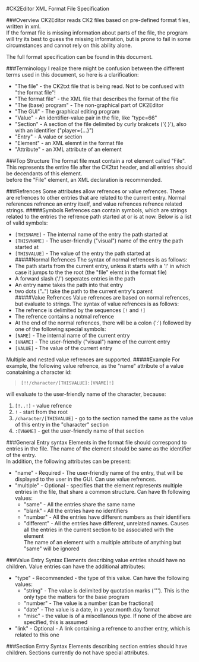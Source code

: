 #CK2Editor XML Format File Specification
  
  
###Overview
CK2Editor reads CK2 files based on pre-defined format files, written in xml.  
If the format file is missing information about parts of the file, the program will try its best to guess the missing information, but is prone to fail in some circumstances and cannot rely on this ability alone.  

The full format specification can be found in this document.

###Terminology
I realize there might be confusion between the different terms used in this document, so here is a clarification:  
+ "The file" - the CK2txt file that is being read. Not to be confused with "the format file"!  
+ "The format file" - the XML file that describes the format of the file  
+ "The (base) program" - The non-graphical part of CK2Editor  
+ "The GUI" - The graphical editing program  
+ "Value" - An identifier-value pair in the file, like "type=66"
+ "Section" - A section of the file delimited by curly brakcets ('{ }'), also with an identifier ("player={...}")
+ "Entry" - A value or section
+ "Element" - an XML elemnt in the format file
+ "Attribute" - an XML attribute of an element

###Top Structure
The format file must contain a rot element called "File". This represents the entire file after the CK2txt header, and all entries should be decendants of this element.  
before the "File" element, an XML declaration is recommended.  

###Refrences
Some attributes allow refrences or value refrences. These are refrences to other entries that are related to the current entry. Normal references refrence an entry itself, and value refrences refrence related strings.
#####Symbols
Refrences can contain symbols, which are strings related to the entries the refrence path started at or is at now. Below is a list of valid symbols:  
+ `[THISNAME]` - The internal name of the entry the path started at  
+ `[THISVNAME]` - The user-friendly ("visual") name of the entry the path started at  
+ `[THISVALUE]` - The value of the entry the path started at  
#####Normal Refrences
The syntax of normal refrences is as follows:  
+ The path starts from the current entry, unless it starts with a '!' in which case it jumps to the the root (the "file" elemt in the format file)
+ A forward slash ('/') seperates entries in the path
+ An entry name takes the path into that entry
+ two dots ("..") take the path to the current entry's parent  
#####Value Refrences
Value refrences are based on normal refrences, but evaluate to strings. The syntax of value refrences is as follows:  
+ The refrence is delimited by the sequences `[!` and `!]`  
+ The refrence contains a notmal refrence  
+ At the end of the normal refrences, there will be a colon (':') followed by one of the following special symbols:  
+ `[NAME]` - The internal name of the current entry  
+ `[VNAME]` - The user-friendly ("visual") name of the current entry  
+ `[VALUE]` - The value of the current entry  
  
Multiple and nested value refrences are supported.
#####Example
For example, the following value refrence, as the "name" attribute of a value conataining a character id:
>`[!!/character/[THISVALUE]:[VNAME]!]`  

will evaluate to the user-friendly name of the character, because:  
1. `[!..!]` - value refrence  
2. `!` - start from the root  
3. `/character/[THISVALUE]` - go to the section named the same as the value of this entry in the "character" section  
4. `:[VNAME]` - get the user-friendly name of that section

###General Entry syntax
Elements in the format file should correspond to entries in the file. The name of the element should be same as the identifier of the entry.  
In addition, the following attributes can be present:
+ "name" - Required - The user-friendly name of the entry, that will be displayed to the user in the GUI. Can use value refrences.
+ "multiple" - Optional - specifies that the element represents multiple entries in the file, that share a common structure. Can have th following values:  
  * "same" - All the entries share the same name  
  * "blank" - All the entries have no identifiers  
  * "number" - All the entries have different numbers as their identifiers  
  * "different" - All the entries have different, unrelated names. Causes all the entries in the current section to be associated with the element  
  The name of an element with a multiple attribute of anything but "same" will be ignored  

###Value Entry Syntax
Elements describing value entries should have no children.
Value entries can have the additional attributes:  
+ "type" - Recommended - the type of this value. Can have the following values:  
  * "string" - The value is delimited by quotation marks ('"'). This is the only type the matters for the base program  
  * "number" - The value is a number (can be fractional)  
  * "date" - The value is a date, in a year.month.day format
  * "misc" - the value is of a miscellanous type. If none of the above are specified, this is assumed  
+ "link" - Optional - A link containing a refrence to another entry, which is related to this one  

###Section Entry Syntax
Elements describing section entries should have children.
Sections currently do not have special attributes.  